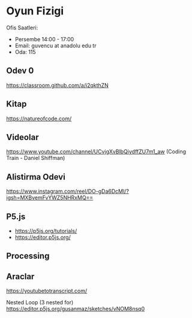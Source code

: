 # Oyun Fizigi

Ofis Saatleri:

* Persembe 14:00 - 17:00
* Email: guvencu at anadolu edu tr
* Oda: 115


## Odev 0

https://classroom.github.com/a/i2qkthZN

## Kitap

https://natureofcode.com/

## Videolar

https://www.youtube.com/channel/UCvjgXvBlbQiydffZU7m1_aw (Coding Train - Daniel Shiffman)

## Alistirma Odevi

https://www.instagram.com/reel/DO-gDa6DcMl/?igsh=MXBvemFvYWZ5NHRxMQ==

## P5.js 

* https://p5js.org/tutorials/ 
* https://editor.p5js.org/

## Processing

## Araclar

https://youtubetotranscript.com/

Nested Loop (3  nested for)
https://editor.p5js.org/gusanmaz/sketches/vNOM8nsq0


